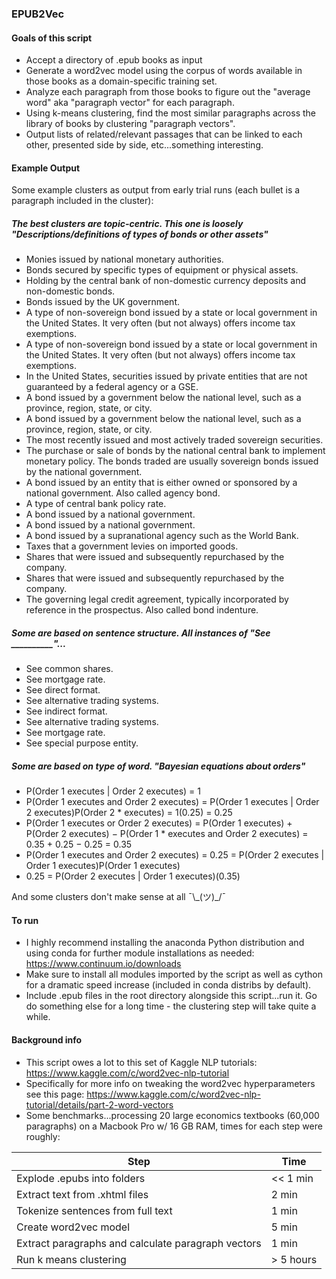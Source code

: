### EPUB2Vec

#### Goals of this script

* Accept a directory of .epub books as input
* Generate a word2vec model using the corpus of words available in those books as a domain-specific training set.
* Analyze each paragraph from those books to figure out the "average word" aka "paragraph vector" for each paragraph.
* Using k-means clustering, find the most similar paragraphs across the library of books by clustering "paragraph vectors".
* Output lists of related/relevant passages that can be linked to each other, presented side by side, etc...something interesting.

#### Example Output

Some example clusters as output from early trial runs (each bullet is a paragraph included in the cluster):



##### The best clusters are topic-centric. This one is loosely "Descriptions/definitions of types of bonds or other assets"
* Monies issued by national monetary authorities.
* Bonds secured by specific types of equipment or physical assets.
* Holding by the central bank of non-domestic currency deposits and non-domestic bonds.
* Bonds issued by the UK government.
* A type of non-sovereign bond issued by a state or local government in the United States. It very often (but not always) offers income tax exemptions.
* A type of non-sovereign bond issued by a state or local government in the United States. It very often (but not always) offers income tax exemptions.
* In the United States, securities issued by private entities that are not guaranteed by a federal agency or a GSE.
* A bond issued by a government below the national level, such as a province, region, state, or city.
* A bond issued by a government below the national level, such as a province, region, state, or city.
* The most recently issued and most actively traded sovereign securities.
* The purchase or sale of bonds by the national central bank to implement monetary policy. The bonds traded are usually sovereign bonds issued by the national government.
* A bond issued by an entity that is either owned or sponsored by a national government. Also called agency bond.
* A type of central bank policy rate.
* A bond issued by a national government.
* A bond issued by a national government.
* A bond issued by a supranational agency such as the World Bank.
* Taxes that a government levies on imported goods.
* Shares that were issued and subsequently repurchased by the company.
* Shares that were issued and subsequently repurchased by the company.
* The governing legal credit agreement, typically incorporated by reference in the prospectus. Also called bond indenture.

##### Some are based on sentence structure. All instances of "See __________"...
* See common shares.
* See mortgage rate.
* See direct format.
* See alternative trading systems.
* See indirect format.
* See alternative trading systems.
* See mortgage rate.
* See special purpose entity.

##### Some are based on type of word. "Bayesian equations about orders"
* P(Order 1 executes | Order 2 executes) = 1
* P(Order 1 executes and Order 2 executes) = P(Order 1 executes | Order 2 executes)P(Order 2 * executes) = 1(0.25) = 0.25
* P(Order 1 executes or Order 2 executes) = P(Order 1 executes) + P(Order 2 executes) − P(Order 1 * executes and Order 2 executes) = 0.35 + 0.25 − 0.25 = 0.35
* P(Order 1 executes and Order 2 executes) = 0.25 = P(Order 2 executes | Order 1 executes)P(Order 1 executes)
* 0.25 = P(Order 2 executes | Order 1 executes)(0.35)

And some clusters don't make sense at all ¯\\\_(ツ)\_/¯

#### To run

* I highly recommend installing the anaconda Python distribution and using conda for further module installations as needed: https://www.continuum.io/downloads
* Make sure to install all modules imported by the script as well as cython for a dramatic speed increase (included in conda distribs by default).
* Include .epub files in the root directory alongside this script...run it. Go do something else for a long time - the clustering step will take quite a while.

#### Background info

* This script owes a lot to this set of Kaggle NLP tutorials: https://www.kaggle.com/c/word2vec-nlp-tutorial
* Specifically for more info on tweaking the word2vec hyperparameters see this page: https://www.kaggle.com/c/word2vec-nlp-tutorial/details/part-2-word-vectors
* Some benchmarks...processing 20 large economics textbooks (60,000 paragraphs) on a Macbook Pro w/ 16 GB RAM, times for each step were roughly:

|Step|Time|
|----|----|
|Explode .epubs into folders|<< 1 min|
|Extract text from .xhtml files|2 min|
|Tokenize sentences from full text|1 min|
|Create word2vec model|5 min|
|Extract paragraphs and calculate paragraph vectors|1 min|
|Run k means clustering|> 5 hours|
